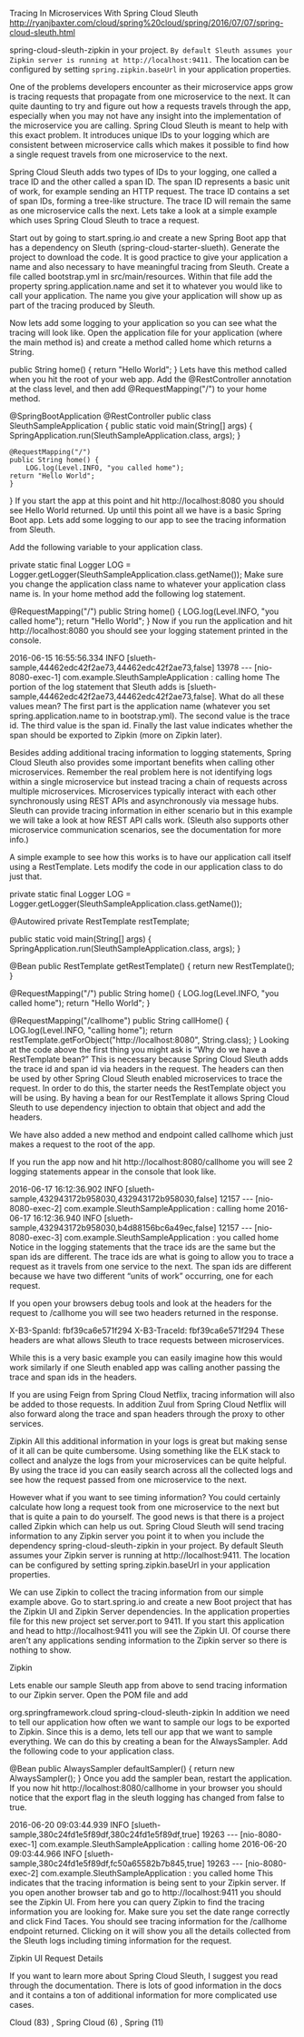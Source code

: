 

Tracing In Microservices With Spring Cloud Sleuth http://ryanjbaxter.com/cloud/spring%20cloud/spring/2016/07/07/spring-cloud-sleuth.html

spring-cloud-sleuth-zipkin in your project. 
`By default Sleuth assumes your Zipkin server is running at http://localhost:9411.` 
The location can be configured by setting `spring.zipkin.baseUrl` in your application properties.

One of the problems developers encounter as their microservice apps grow is tracing requests that propagate from one microservice to the next. It can quite daunting to try and figure out how a requests travels through the app, especially when you may not have any insight into the implementation of the microservice you are calling.
Spring Cloud Sleuth is meant to help with this exact problem. It introduces unique IDs to your logging which are consistent between microservice calls which makes it possible to find how a single request travels from one microservice to the next.

Spring Cloud Sleuth adds two types of IDs to your logging, one called a trace ID and the other called a span ID. The span ID represents a basic unit of work, for example sending an HTTP request. The trace ID contains a set of span IDs, forming a tree-like structure. The trace ID will remain the same as one microservice calls the next. Lets take a look at a simple example which uses Spring Cloud Sleuth to trace a request.

Start out by going to start.spring.io and create a new Spring Boot app that has a dependency on Sleuth (spring-cloud-starter-slueth). Generate the project to download the code. It is good practice to give your application a name and also necessary to have meaningful tracing from Sleuth. Create a file called bootstrap.yml in src/main/resources. Within that file add the property spring.application.name and set it to whatever you would like to call your application. The name you give your application will show up as part of the tracing produced by Sleuth.

Now lets add some logging to your application so you can see what the tracing will look like. Open the application file for your application (where the main method is) and create a method called home which returns a String.

public String home() {
  return "Hello World";
}
Lets have this method called when you hit the root of your web app. Add the @RestController annotation at the class level, and then add @RequestMapping("/") to your home method.

@SpringBootApplication
@RestController
public class SleuthSampleApplication {
	public static void main(String[] args) {
		SpringApplication.run(SleuthSampleApplication.class, args);
	}

	@RequestMapping("/")
	public String home() {
		LOG.log(Level.INFO, "you called home");
    return "Hello World";
	}
}
If you start the app at this point and hit http://localhost:8080 you should see Hello World returned. Up until this point all we have is a basic Spring Boot app. Lets add some logging to our app to see the tracing information from Sleuth.

Add the following variable to your application class.

private static final Logger LOG = Logger.getLogger(SleuthSampleApplication.class.getName());
Make sure you change the application class name to whatever your application class name is. In your home method add the following log statement.

@RequestMapping("/")
public String home() {
  LOG.log(Level.INFO, "you called home");
  return "Hello World";
}
Now if you run the application and hit http://localhost:8080 you should see your logging statement printed in the console.

2016-06-15 16:55:56.334  INFO [slueth-sample,44462edc42f2ae73,44462edc42f2ae73,false] 13978 --- [nio-8080-exec-1] com.example.SleuthSampleApplication      : calling home
The portion of the log statement that Sleuth adds is [slueth-sample,44462edc42f2ae73,44462edc42f2ae73,false]. What do all these values mean? The first part is the application name (whatever you set spring.application.name to in bootstrap.yml). The second value is the trace id. The third value is the span id. Finally the last value indicates whether the span should be exported to Zipkin (more on Zipkin later).

Besides adding additional tracing information to logging statements, Spring Cloud Sleuth also provides some important benefits when calling other microservices. Remember the real problem here is not identifying logs within a single microservice but instead tracing a chain of requests across multiple microservices. Microservices typically interact with each other synchronously using REST APIs and asynchronously via message hubs. Sleuth can provide tracing information in either scenario but in this example we will take a look at how REST API calls work. (Sleuth also supports other microservice communication scenarios, see the documentation for more info.)

A simple example to see how this works is to have our application call itself using a RestTemplate. Lets modify the code in our application class to do just that.

private static final Logger LOG = Logger.getLogger(SleuthSampleApplication.class.getName());

@Autowired
private RestTemplate restTemplate;

public static void main(String[] args) {
SpringApplication.run(SleuthSampleApplication.class, args);
}

@Bean
public RestTemplate getRestTemplate() {
    return new RestTemplate();
}

@RequestMapping("/")
public String home() {
LOG.log(Level.INFO, "you called home");
    return "Hello World";
}

@RequestMapping("/callhome")
public String callHome() {
LOG.log(Level.INFO, "calling home");
    return restTemplate.getForObject("http://localhost:8080", String.class);
}
Looking at the code above the first thing you might ask is “Why do we have a RestTemplate bean?” This is necessary because Spring Cloud Sleuth adds the trace id and span id via headers in the request. The headers can then be used by other Spring Cloud Sleuth enabled microservices to trace the request. In order to do this, the starter needs the RestTemplate object you will be using. By having a bean for our RestTemplate it allows Spring Cloud Sleuth to use dependency injection to obtain that object and add the headers.

We have also added a new method and endpoint called callhome which just makes a request to the root of the app.

If you run the app now and hit http://localhost:8080/callhome you will see 2 logging statements appear in the console that look like.

2016-06-17 16:12:36.902  INFO [slueth-sample,432943172b958030,432943172b958030,false] 12157 --- [nio-8080-exec-2] com.example.SleuthSampleApplication      : calling home
2016-06-17 16:12:36.940  INFO [slueth-sample,432943172b958030,b4d88156bc6a49ec,false] 12157 --- [nio-8080-exec-3] com.example.SleuthSampleApplication      : you called home
Notice in the logging statements that the trace ids are the same but the span ids are different. The trace ids are what is going to allow you to trace a request as it travels from one service to the next. The span ids are different because we have two different “units of work” occurring, one for each request.

If you open your browsers debug tools and look at the headers for the request to /callhome you will see two headers returned in the response.

X-B3-SpanId: fbf39ca6e571f294
X-B3-TraceId: fbf39ca6e571f294
These headers are what allows Sleuth to trace requests between microservices.

While this is a very basic example you can easily imagine how this would work similarly if one Sleuth enabled app was calling another passing the trace and span ids in the headers.

If you are using Feign from Spring Cloud Netflix, tracing information will also be added to those requests. In addition Zuul from Spring Cloud Netflix will also forward along the trace and span headers through the proxy to other services.

Zipkin
All this additional information in your logs is great but making sense of it all can be quite cumbersome. Using something like the ELK stack to collect and analyze the logs from your microservices can be quite helpful. By using the trace id you can easily search across all the collected logs and see how the request passed from one microservice to the next.

However what if you want to see timing information? You could certainly calculate how long a request took from one microservice to the next but that is quite a pain to do yourself. The good news is that there is a project called Zipkin which can help us out. Spring Cloud Sleuth will send tracing information to any Zipkin server you point it to when you include the dependency spring-cloud-sleuth-zipkin in your project. By default Sleuth assumes your Zipkin server is running at http://localhost:9411. The location can be configured by setting spring.zipkin.baseUrl in your application properties.

We can use Zipkin to collect the tracing information from our simple example above. Go to start.spring.io and create a new Boot project that has the Zipkin UI and Zipkin Server dependencies. In the application properties file for this new project set server.port to 9411. If you start this application and head to http://localhost:9411 you will see the Zipkin UI. Of course there aren’t any applications sending information to the Zipkin server so there is nothing to show.

Zipkin

Lets enable our sample Sleuth app from above to send tracing information to our Zipkin server. Open the POM file and add

<dependency>
    <groupId>org.springframework.cloud</groupId>
    <artifactId>spring-cloud-sleuth-zipkin</artifactId>
</dependency>
In addition we need to tell our application how often we want to sample our logs to be exported to Zipkin. Since this is a demo, lets tell our app that we want to sample everything. We can do this by creating a bean for the AlwaysSampler. Add the following code to your application class.

@Bean
public AlwaysSampler defaultSampler() {
  return new AlwaysSampler();
}
Once you add the sampler bean, restart the application. If you now hit http://localhost:8080/callhome in your browser you should notice that the export flag in the sleuth logging has changed from false to true.

2016-06-20 09:03:44.939  INFO [slueth-sample,380c24fd1e5f89df,380c24fd1e5f89df,true] 19263 --- [nio-8080-exec-1] com.example.SleuthSampleApplication      : calling home
2016-06-20 09:03:44.966  INFO [slueth-sample,380c24fd1e5f89df,fc50a65582b7b845,true] 19263 --- [nio-8080-exec-2] com.example.SleuthSampleApplication      : you called home
This indicates that the tracing information is being sent to your Zipkin server. If you open another browser tab and go to http://localhost:9411 you should see the Zipkin UI. From here you can query Zipkin to find the tracing information you are looking for. Make sure you set the date range correctly and click Find Taces. You should see tracing information for the /callhome endpoint returned. Clicking on it will show you all the details collected from the Sleuth logs including timing information for the request.

Zipkin UI Request Details

If you want to learn more about Spring Cloud Sleuth, I suggest you read through the documentation. There is lots of good information in the docs and it contains a ton of additional information for more complicated use cases.

 Cloud (83) ,  Spring Cloud (6) ,  Spring (11)
